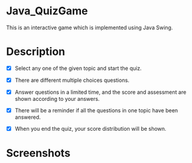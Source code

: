 # Java_QuizGame

This is an interactive game which is implemented using Java Swing.

# Description

- [x] Select any one of the given topic and start the quiz.
 
- [x] There are different multiple choices questions.

- [x] Answer questions in a limited time, and the score and assessment are shown according to your answers.

- [x] There will be a reminder if all the questions in one topic have been answered.
 
- [x] When you end the quiz, your score distribution will be shown.

# Screenshots
